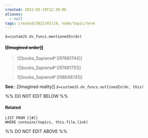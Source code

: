 ```yaml
---
created: 2022-03-19T12:28:05 
aliases:
  - null
tags: created/2022/03/19, node/topic/term
---
```

`$=customJS.dv_funcs.mentionedIn(dv)`

#### <s class="topic-title">[[Imagined order]]</s>


> ![[books_Sapiens#^297681744]]

> ![[books_Sapiens#^297681751]]

> ![[books_Sapiens#^298648741]]




**See**:: [[Imagined reality]]
*`$=customJS.dv_funcs.outlinedIn(dv, this)`*

%% DO NOT EDIT BELOW %%

#### Related 

```dataview
LIST FROM [[#]]
WHERE contains(topics, this.file.link)
```
%% DO NOT EDIT ABOVE %%
